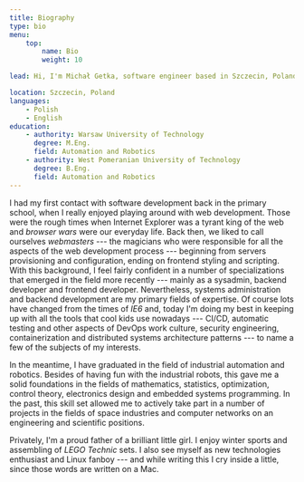 ```yaml
---
title: Biography
type: bio
menu:
    top:
        name: Bio
        weight: 10

lead: Hi, I'm Michał Getka, software engineer based in Szczecin, Poland.

location: Szczecin, Poland
languages:
    - Polish
    - English
education:
    - authority: Warsaw University of Technology
      degree: M.Eng.
      field: Automation and Robotics
    - authority: West Pomeranian University of Technology
      degree: B.Eng.
      field: Automation and Robotics
---
```


I had my first contact with software development back in the primary school, when I really enjoyed playing around with web development. Those were the rough times when Internet Explorer was a tyrant king of the web and _browser wars_ were our everyday life. Back then, we liked to call ourselves _webmasters_ --- the magicians who were responsible for all the aspects of the web development process --- beginning from servers provisioning and configuration, ending on frontend styling and scripting. With this background, I feel fairly confident in a number of specializations that emerged in the field more recently --- mainly as a sysadmin, backend developer and frontend developer. Nevertheless, systems administration and backend development are my primary fields of expertise. Of course lots have changed from the times of _IE6_ and, today I'm doing my best in keeping up with all the tools that cool kids use nowadays --- CI/CD, automatic testing and other aspects of DevOps work culture, security engineering, containerization and distributed systems architecture patterns --- to name a few of the subjects of my interests.

In the meantime, I have graduated in the field of industrial automation and robotics. Besides of having fun with the industrial robots, this gave me a solid foundations in the fields of mathematics, statistics, optimization, control theory, electronics design and embedded systems programming. In the past, this skill set allowed me to actively take part in a number of projects in the fields of space industries and computer networks on an engineering and scientific positions.

Privately, I'm a proud father of a brilliant little girl. I enjoy winter sports and assembling of _LEGO Technic_ sets. I also see myself as new technologies enthusiast and Linux fanboy --- and while writing this I cry inside a little, since those words are written on a Mac.

